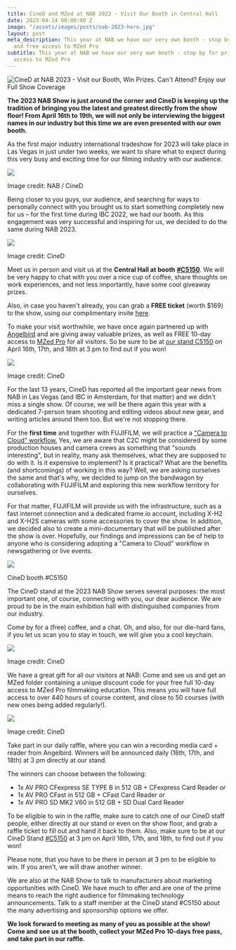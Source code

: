 ```yaml
---
title: CineD and MZed at NAB 2023 - Visit Our Booth in Central Hall
date: 2023-04-14 00:00:00 Z
image: "/assets/images/posts/nab-2023-hero.jpg"
layout: post
meta_description: This year at NAB we have our very own booth - stop by for prizes
  and free access to MZed Pro
subtitle: This year at NAB we have our very own booth - stop by for prizes and free
  access to MZed Pro
---
```


![CineD at NAB 2023 - Visit our Booth, Win Prizes. Can't Attend? Enjoy our Full Show Coverage](/assets/images/posts/nab-2023-hero.jpg)

**The 2023 NAB Show is just around the corner and CineD is keeping up the tradition of bringing you the latest and greatest directly from the show floor! From April 16th to 19th, we will not only be interviewing the biggest names in our industry but this time we are even presented with our own booth.**

As the first major industry international tradeshow for 2023 will take place in Las Vegas in just under two weeks, we want to share what to expect during this very busy and exciting time for our filming industry with our audience.

[![](/assets/images/posts/nab-2023-logo.jpg)](/assets/images/posts/nab-2023-logo.jpg)

Image credit: NAB / CineD

Being closer to you guys, our audience, and searching for ways to personally connect with you brought us to start something completely new for us – for the first time during IBC 2022, we had our booth. As this engagement was very successful and inspiring for us, we decided to do the same during NAB 2023.

[![](/assets/images/posts/nab-2023-booth-concept.jpg)](/assets/images/posts/nab-2023-booth-concept.jpg)

Image credit: CineD

Meet us in person and visit us at the **Central Hall at booth** **[#C5150](https://nab23.mapyourshow.com/8_0/floorplan/?st=booth&sv=%23C5150&hallID=C&selectedBooth=C5150)**. We will be very happy to chat with you over a nice cup of coffee, share thoughts on work experiences, and not less importantly, have some cool giveaway prizes.

Also, in case you haven't already, you can grab a **FREE ticket** (worth $169) to the show, using our complimentary invite [here](https://registration.experientevent.com/ShowNAB231/Flow/ATT/?MarketingCode=LV95872).

To make your visit worthwhile, we have once again partnered up with [Angelbird](https://www.cined.com/angelbird-factory-tour-this-is-how-your-memory-card-is-made-cined-exclusive/) and are giving away valuable prizes, as well as FREE 10-day access to [MZed Pro](https://www.mzed.com/) for all visitors. So be sure to be at [our stand C5150](https://nab23.mapyourshow.com/8_0/floorplan/?st=booth&sv=%23C5150&hallID=C&selectedBooth=C5150) on April 16th, 17th, and 18th at 3 pm to find out if you won!

[![](/assets/images/posts/nab-2023-fujifilm-c2c.jpg)](/assets/images/posts/nab-2023-fujifilm-c2c.jpg)

Image credit: CineD

For the last 13 years, CineD has reported all the important gear news from NAB in Las Vegas (and IBC in Amsterdam, for that matter) and we didn't miss a single show. Of course, we will be there again this year with a dedicated 7-person team shooting and editing videos about new gear, and writing articles around them too. But we're not stopping there. 

For the **first time** and together with FUJIFILM, we will practice a ["Camera to Cloud" workflow.](https://www.cined.com/fujifilm-x-h2s-camera-to-cloud-explained/) Yes, we are aware that C2C might be considered by some production houses and camera crews as something that "sounds interesting", but in reality, many ask themselves, what they are supposed to do with it. Is it expensive to implement? Is it practical? What are the benefits (and shortcomings) of working in this way? Well, we are asking ourselves the same and that's why, we decided to jump on the bandwagon by collaborating with FUJIFILM and exploring this new workflow territory for ourselves.

For that matter, FUJIFILM will provide us with the infrastructure, such as a fast internet connection and a dedicated frame.io account, including X-H2 and X-H2S cameras with some accessories to cover the show. In addition, we decided also to create a mini-documentary that will be published after the show is over. Hopefully, our findings and impressions can be of help to anyone who is considering adopting a "Camera to Cloud" workflow in newsgathering or live events.

[![](/assets/images/posts/nab-2023-booth-c5150.jpg)](/assets/images/posts/nab-2023-booth-c5150.jpg)

CineD booth #C5150

The CineD stand at the 2023 NAB Show serves several purposes: the most important one, of course, connecting with you, our dear audience. We are proud to be in the main exhibition hall with distinguished companies from our industry.

Come by for a (free) coffee, and a chat. Oh, and also, for our die-hard fans, if you let us scan you to stay in touch, we will give you a cool keychain.

[![](/assets/images/posts/nab-2023-mzed-raffle.jpg)](/assets/images/posts/nab-2023-mzed-raffle.jpg)

Image credit: CineD

We have a great gift for all our visitors at NAB: Come and see us and get an MZed folder containing a unique discount code for your free full 10-day access to MZed Pro filmmaking education. This means you will have full access to over 440 hours of course content, and close to 50 courses (with new ones being added regularly!).

[![](/assets/images/posts/nab-2023-angelbird-raffle.jpg)](/assets/images/posts/nab-2023-angelbird-raffle.jpg)

Image credit: CineD

Take part in our daily raffle, where you can win a recording media card + reader from Angelbird. Winners will be announced daily (16th, 17th, and 18th) at 3 pm directly at our stand.

The winners can choose between the following:

-   1x AV PRO CFexpress SE  TYPE B in 512 GB + CFexpress Card Reader _or_
-   1x AV PRO CFast in 512 GB + CFast Card Reader _or_
-   1x AV PRO SD MK2 V60 in 512 GB + SD Dual Card Reader

To be eligible to win in the raffle, make sure to catch one of our CineD staff people, either directly at our stand or even on the show floor, and grab a raffle ticket to fill out and hand it back to them. Also, make sure to be at our CineD Stand [#C5150](https://nab23.mapyourshow.com/8_0/floorplan/?st=booth&sv=%23C5150&hallID=C&selectedBooth=C5150) at 3 pm on April 16th, 17th, and 18th, to find out if you won!

Please note, that you have to be there in person at 3 pm to be eligible to win. If you aren't, we will draw another winner.

We are also at the NAB Show to talk to manufacturers about marketing opportunities with CineD. We have much to offer and are one of the prime means to reach the right audience for filmmaking technology announcements. Talk to a staff member at the CineD stand #C5150 about the many advertising and sponsorship options we offer. 

**We look forward to meeting as many of you as possible at the show! Come and see us at the booth, collect your MZed Pro 10-days free pass, and take part in our raffle.**